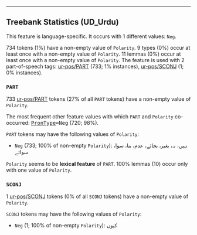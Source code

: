

--------------------------------------------------------------------------------

## Treebank Statistics (UD_Urdu)

This feature is language-specific.
It occurs with 1 different values: `Neg`.

734 tokens (1%) have a non-empty value of `Polarity`.
9 types (0%) occur at least once with a non-empty value of `Polarity`.
11 lemmas (0%) occur at least once with a non-empty value of `Polarity`.
The feature is used with 2 part-of-speech tags: [ur-pos/PART]() (733; 1% instances), [ur-pos/SCONJ]() (1; 0% instances).

### `PART`

733 [ur-pos/PART]() tokens (27% of all `PART` tokens) have a non-empty value of `Polarity`.

The most frequent other feature values with which `PART` and `Polarity` co-occurred: <tt><a href="PronType.html">PronType</a>=Neg</tt> (720; 98%).

`PART` tokens may have the following values of `Polarity`:

* `Neg` (733; 100% of non-empty `Polarity`): نہیں، نہ، بغیر، بجائے، عدم، بنا، سوا، سوائے

`Polarity` seems to be **lexical feature** of `PART`. 100% lemmas (10) occur only with one value of `Polarity`.

### `SCONJ`

1 [ur-pos/SCONJ]() tokens (0% of all `SCONJ` tokens) have a non-empty value of `Polarity`.

`SCONJ` tokens may have the following values of `Polarity`:

* `Neg` (1; 100% of non-empty `Polarity`): کیوں

